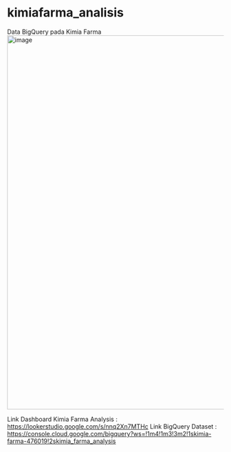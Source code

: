 # kimiafarma_analisis
Data BigQuery pada Kimia Farma
<img width="1159" height="870" alt="image" src="https://github.com/user-attachments/assets/2a73bf5c-9674-4ad5-ab2d-bde010b62cad" />

Link Dashboard Kimia Farma Analysis : https://lookerstudio.google.com/s/nnq2Xn7MTHc
Link BigQuery Dataset : https://console.cloud.google.com/bigquery?ws=!1m4!1m3!3m2!1skimia-farma-476019!2skimia_farma_analysis

